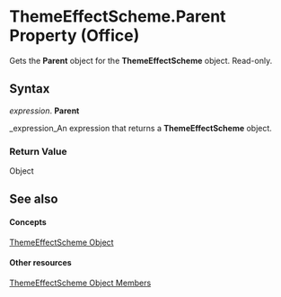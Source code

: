 
# ThemeEffectScheme.Parent Property (Office)

Gets the  **Parent** object for the **ThemeEffectScheme** object. Read-only.


## Syntax

 _expression_. **Parent**

 _expression_An expression that returns a  **ThemeEffectScheme** object.


### Return Value

Object


## See also


#### Concepts


 [ThemeEffectScheme Object](3fad64c0-94ca-8749-0282-3ed903e2aa84.md)
#### Other resources


 [ThemeEffectScheme Object Members](4a48841c-2f51-2fe4-360b-a5d0044dba80.md)
